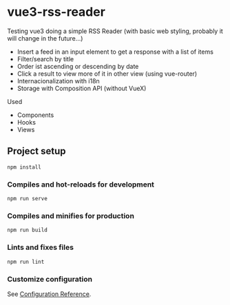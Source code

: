 # vue3-rss-reader

Testing vue3 doing a simple RSS Reader (with basic web styling, probably it will change in the future...)

- Insert a feed in an input element to get a response with a list of items
- Filter/search by title
- Order ist ascending or descending by date
- Click a result to view more of it in other view (using vue-router)
- Internacionalization with i18n
- Storage with Composition API (without VueX)

Used

- Components
- Hooks
- Views

## Project setup
```
npm install
```

### Compiles and hot-reloads for development
```
npm run serve
```

### Compiles and minifies for production
```
npm run build
```

### Lints and fixes files
```
npm run lint
```

### Customize configuration
See [Configuration Reference](https://cli.vuejs.org/config/).
